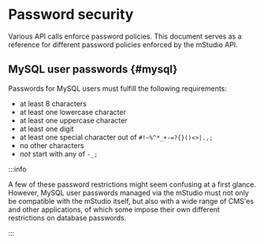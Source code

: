 # Password security

<!--
NOTE: This document is linked from various places with in the API reference.
DO NOT change the document ID or the header IDs
-->

Various API calls enforce password policies. This document serves as a reference for different password policies enforced by the mStudio API.

## MySQL user passwords {#mysql}

Passwords for MySQL users must fulfill the following requirements:

- at least 8 characters
- at least one lowercase character
- at least one uppercase character
- at least one digit
- at least one special character out of `#!~%^*_+-=?{}()<>|.,;`
- no other characters
- _not_ start with any of `-_;`

:::info

A few of these password restrictions might seem confusing at a first glance.
However, MySQL user passwords managed via the mStudio must not only be compatible
with the mStudio itself, but also with a wide range of CMS'es and
other applications, of which some impose their own different restrictions on
database passwords.

:::
